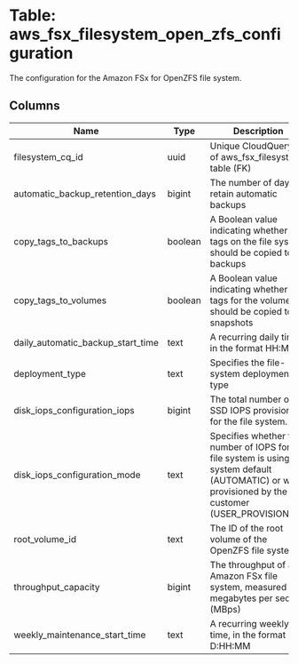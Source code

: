
# Table: aws_fsx_filesystem_open_zfs_configuration
The configuration for the Amazon FSx for OpenZFS file system.
## Columns
| Name        | Type           | Description  |
| ------------- | ------------- | -----  |
|filesystem_cq_id|uuid|Unique CloudQuery ID of aws_fsx_filesystems table (FK)|
|automatic_backup_retention_days|bigint|The number of days to retain automatic backups|
|copy_tags_to_backups|boolean|A Boolean value indicating whether tags on the file system should be copied to backups|
|copy_tags_to_volumes|boolean|A Boolean value indicating whether tags for the volume should be copied to snapshots|
|daily_automatic_backup_start_time|text|A recurring daily time, in the format HH:MM|
|deployment_type|text|Specifies the file-system deployment type|
|disk_iops_configuration_iops|bigint|The total number of SSD IOPS provisioned for the file system.|
|disk_iops_configuration_mode|text|Specifies whether the number of IOPS for the file system is using the system default (AUTOMATIC) or was provisioned by the customer (USER_PROVISIONED).|
|root_volume_id|text|The ID of the root volume of the OpenZFS file system.|
|throughput_capacity|bigint|The throughput of an Amazon FSx file system, measured in megabytes per second (MBps)|
|weekly_maintenance_start_time|text|A recurring weekly time, in the format D:HH:MM|
